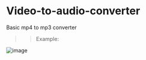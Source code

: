 # Video-to-audio-converter
Basic mp4 to mp3 converter 
>
>>Example:
>
![image](https://github.com/KOTTAGENVH/Video-to-audio-converter/assets/87430226/70d8fe1b-519a-4ca2-8f6a-6b2d2dd747b7)
